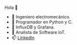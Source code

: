 Hola 👋
- 👀 Ingeniero electromecánico.
- 🌱 Programador en Python y C.
- 🍰 InfluxDB y Grafana.
- 💞️ Analista de Software IoT.
- 📫 [LinkedIn](https://www.linkedin.com/in/garodriguezv/)
